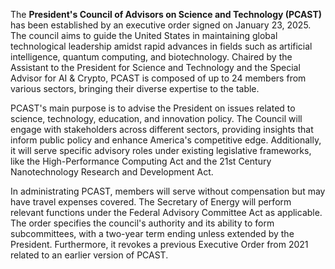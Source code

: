 The **President's Council of Advisors on Science and Technology (PCAST)** has been established by an executive order signed on January 23, 2025. The council aims to guide the United States in maintaining global technological leadership amidst rapid advances in fields such as artificial intelligence, quantum computing, and biotechnology. Chaired by the Assistant to the President for Science and Technology and the Special Advisor for AI & Crypto, PCAST is composed of up to 24 members from various sectors, bringing their diverse expertise to the table.

PCAST's main purpose is to advise the President on issues related to science, technology, education, and innovation policy. The Council will engage with stakeholders across different sectors, providing insights that inform public policy and enhance America's competitive edge. Additionally, it will serve specific advisory roles under existing legislative frameworks, like the High-Performance Computing Act and the 21st Century Nanotechnology Research and Development Act.

In administrating PCAST, members will serve without compensation but may have travel expenses covered. The Secretary of Energy will perform relevant functions under the Federal Advisory Committee Act as applicable. The order specifies the council's authority and its ability to form subcommittees, with a two-year term ending unless extended by the President. Furthermore, it revokes a previous Executive Order from 2021 related to an earlier version of PCAST.